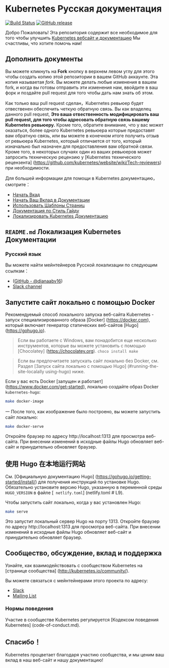# Kubernetes Русская документация
<!--
# The Kubernetes documentation
 -->

[![Build Status](https://api.travis-ci.org/kubernetes/website.svg?branch=master)](https://travis-ci.org/kubernetes/website)
[![GitHub release](https://img.shields.io/github/release/kubernetes/website.svg)](https://github.com/kubernetes/website/releases/latest)

<!--
Welcome! This repository houses all of the assets required to build the [Kubernetes website and documentation](https://kubernetes.io/).
We're glad that you want to contribute!
 -->
Добро Пожаловать! Эта репозитория содержит все необходимое для того чтобы улучшить [Kubernetes вебсайт и документацию](https://kubernetes.io/)
Мы счастливы, что хотите помочь нам!

<!--
## Contributing to the docs
 -->
## Дополнить документы

<!--
You can click the **Fork** button in the upper-right area of the screen to create a copy of this repository in your GitHub account.
This copy is called a *fork*. Make any changes you want in your fork,
and when you are ready to send those changes to us, go to your fork and create a new pull request to let us know about it.
 -->
Вы можете кликнуть на **Fork** кнопку в верхнем левом углу для этого чтобы создать копию этой репозитории в вашем GitHub аккаунте.
Эта копия называетая *fork*. Вы можете делать любые изменения в вашем fork,
и когда вы готовы отправить эти изменения нам, ввойдите в ваш форк и поздайте pull request для того чтобы дать нам знать об этом.

<!--
Once your pull request is created, a Kubernetes reviewer will take responsibility for providing clear, actionable feedback.
As the owner of the pull request, **it is your responsibility to modify your pull request to address the feedback that has been provided to you by the Kubernetes reviewer.**
Also, note that you may end up having more than one Kubernetes reviewer provide you feedback or you may end up getting feedback from a Kubernetes reviewer that is different than the one initially assigned to provide you feedback.
Furthermore, in some cases, one of your reviewers might ask for a technical review from a [Kubernetes tech reviewer](https://github.com/kubernetes/website/wiki/Tech-reviewers) when needed.
Reviewers will do their best to provide feedback in a timely fashion but response time can vary based on circumstances.
 -->
Как только ваш  pull request сделан，Kubernetes ревьюер будет отвественен обеспечить четкую обратную связь. Вы как владелец данного pull request, **Это ваша отвественность модифицировать ваш pull request, для того чтобы адресовать обратную связь вашему Kubernetes ревьюеру.**
Кроме того, обратите внимание, что у вас может оказаться, более одного Kubernetes ревьюера которые предоставят вам обратную связь, или вы можете в конечном итоге получить отзыв от ревьюера Kubernetes, который отличается от того, который изначально был назначен для предоставления вам обратной связи.
Кроме того, в некоторых случаях один из ваших ревьюеров может запросить техническую рецензию у [Kubernetes технического рецензента] (https://github.com/kubernetes/website/wiki/Tech-reviewers) при необходимости.

<!--
For more information about contributing to the Kubernetes documentation, see:

* [Start contributing](https://kubernetes.io/docs/contribute/start/)
* [Staging Your Documentation Changes](http://kubernetes.io/docs/contribute/intermediate#view-your-changes-locally)
* [Using Page Templates](http://kubernetes.io/docs/contribute/style/page-templates/)
* [Documentation Style Guide](http://kubernetes.io/docs/contribute/style/style-guide/)
* [Localizing Kubernetes Documentation](https://kubernetes.io/docs/contribute/localization/)
 -->
Для большей информации для помощи в Kubernetes документацию，смотрите：

* [Начать Вкад](https://kubernetes.io/docs/contribute/start/)
* [Начать Ваш Вклад в Документации](http://kubernetes.io/docs/contribute/intermediate#view-your-changes-locally)
* [Использовать Шаблоны Страниц](http://kubernetes.io/docs/contribute/style/page-templates/)
* [Документация по Стиль Гайду](http://kubernetes.io/docs/contribute/style/style-guide/)
* [Локализировать Kubernetes Документацию](https://kubernetes.io/docs/contribute/localization/)

<!--
## `README.md`'s Localizing Kubernetes Documentation
 -->
## `README.md` Локализация Kubernetes Документации

<!--
### Русский

You can reach the maintainers of Korean localization at:

* [Slack channel](https://kubernetes.slack.com/messages/kubernetes-docs-ko)
 -->
### Русский язык

Вы можете найти мейнтейнеров Русской локализации по следующим ссылкам：

*  ([GitHub - @dianaabv16](https://github.com/dianaabv16))
* [Slack channel](https://kubernetes.slack.com/messages/kubernetes-docs-zh)

<!--
## Running the website locally using Docker
 -->
## Запустите сайт локально с помощью Docker

<!--
The recommended way to run the Kubernetes website locally is to run a specialized [Docker](https://docker.com) image that includes the [Hugo](https://gohugo.io) static website generator.
 -->
Рекомендуемый способ локального запуска веб-сайта Kubernetes - запуск специализированного образа [Docker] (https://docker.com), который включает генератор статических веб-сайтов [Hugo] (https://gohugo.io).

<!--
> If you are running on Windows, you'll need a few more tools which you can install with [Chocolatey](https://chocolatey.org). `choco install make`
 -->
> Если вы работаете c Windows, вам понадобится еще несколько инструментов, которые вы можете установить с помощью [Chocolatey] (https://chocolatey.org). `choco install make`

<!--
> If you'd prefer to run the website locally without Docker, see [Running the website locally using Hugo](#running-the-site-locally-using-hugo) below.
 -->
> Если вы предпочитаете запускать сайт локально без Docker, см. Раздел [Запуск сайта локально с помощью Hugo] (#running-the-site-localally using-hugo) ниже.

<!--
If you have Docker [up and running](https://www.docker.com/get-started), build the `kubernetes-hugo` Docker image locally:
 -->
Если у вас есть Docker [запущен и работает] (https://www.docker.com/get-started), локально создайте образ Docker `kubernetes-hugo`:

```bash
make docker-image
```

<!--
Once the image has been built, you can run the website locally:
 -->
一 После того, как изображение было построено, вы можете запустить сайт локально:

```bash
make docker-serve
```

<!--
Open up your browser to http://localhost:1313 to view the website. As you make changes to the source files, Hugo updates the website and forces a browser refresh.
 -->
Откройте браузер по адресу http://localhost:1313 для просмотра веб-сайта. При внесении изменений в исходные файлы Hugo обновляет веб-сайт и принудительно обновляет браузер.

<!--
## Running the website locally using Hugo
 -->
## 使用 Hugo 在本地运行网站

<!--
See the [official Hugo documentation](https://gohugo.io/getting-started/installing/) for Hugo installation instructions.
Make sure to install the Hugo version specified by the `HUGO_VERSION` environment variable in the [`netlify.toml`](netlify.toml#L9) file.
 -->
См. [Официальную документацию Hugo] (https://gohugo.io/getting-started/install/) для получения инструкций по установке Hugo.
Обязательно установите версию Hugo, указанную в переменной среды `HUGO_VERSION` в файле [` netlify.toml`] (netlify.toml # L9).

<!--
To run the website locally when you have Hugo installed:
 -->
Чтобы запустить сайт локально, когда у вас установлен Hugo:

```bash
make serve
```

<!--
This will start the local Hugo server on port 1313. Open up your browser to http://localhost:1313 to view the website. As you make changes to the source files, Hugo updates the website and forces a browser refresh.
 -->
Это запустит локальный сервер Hugo на порту 1313. Откройте браузер по адресу http://localhost:1313 для просмотра веб-сайта. При внесении изменений в исходные файлы Hugo обновляет веб-сайт и принудительно обновляет браузер.

<!--
## Community, discussion, contribution, and support
 -->
## Сообщество, обсуждение, вклад и поддержка

<!--
Learn how to engage with the Kubernetes community on the [community page](http://kubernetes.io/community/).
 -->
Узнайте, как взаимодействовать с сообществом Kubernetes на [странице сообщества] (http://kubernetes.io/community/).


<!--
You can reach the maintainers of this project at:
 -->
Вы можете связаться с мейнтейнерами этого проекта по адресу:

- [Slack](https://kubernetes.slack.com/messages/sig-docs)
- [Mailing List](https://groups.google.com/forum/#!forum/kubernetes-sig-docs)

<!--
### Code of conduct

Participation in the Kubernetes community is governed by the [Kubernetes Code of Conduct](code-of-conduct.md).
 -->
### Нормы поведения

Участие в сообществе Kubernetes регулируется [Кодексом поведения Kubernetes] (code-of-conduct.md).

<!--
## Thank you!

Kubernetes thrives on community participation, and we appreciate your contributions to our website and our documentation!
 -->
## Спасибо！

Kubernetes процветает благодаря участию сообщества, и мы ценим ваш вклад в наш веб-сайт и нашу документацию!

